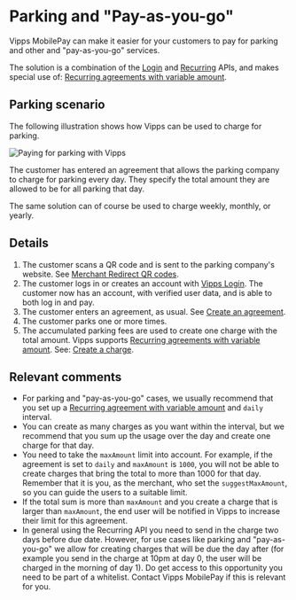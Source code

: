 <!-- START_METADATA
---
title: 'Vipps MobilePay parking and "Pay-as-you-go" flow'
sidebar_label: 'Parking and "Pay-as-you-go"'
sidebar_position: 90
description: Using Vipps MobilePay in a parking solution
hide_table_of_contents: true
pagination_next: null
pagination_prev: null
---
END_METADATA -->

# Parking and "Pay-as-you-go"

Vipps MobilePay can make it easier for your customers to pay for parking and other and "pay-as-you-go" services.

The solution is a combination of the
[Login](https://developer.vippsmobilepay.com/docs/APIs/login-api) and
[Recurring](https://developer.vippsmobilepay.com/docs/APIs/recurring-api) APIs,
and makes special use of:
[Recurring agreements with variable amount](https://developer.vippsmobilepay.com/docs/APIs/recurring-api/vipps-recurring-api#recurring-agreements-with-variable-amount).

## Parking scenario

The following illustration shows how Vipps can be used to charge for parking.

![Paying for parking with Vipps](parking-recurring-flow.png)

The customer has entered an agreement that allows the parking company to charge for
parking every day. They specify the total amount they are allowed to be for all parking that day.

The same solution can of course be used to charge weekly, monthly, or yearly.

## Details

1. The customer scans a QR code and is sent to the parking company's website.
   See [Merchant Redirect QR codes](https://developer.vippsmobilepay.com/docs/APIs/qr-api/vipps-qr-api#merchant-redirect-qr-codes).
2. The customer logs in or creates an account with
   [Vipps Login](https://developer.vippsmobilepay.com/docs/APIs/login-api/how-it-works/vipps-login-api-howitworks).
   The customer now has an account, with verified user data, and is able to both log in and pay.
3. The customer enters an agreement, as usual. See
   [Create an agreement](https://developer.vippsmobilepay.com/docs/APIs/recurring-api/vipps-recurring-api#create-an-agreement).
4. The customer parks one or more times.
5. The accumulated parking fees are used to create one charge with the total amount.
   Vipps supports
   [Recurring agreements with variable amount](https://developer.vippsmobilepay.com/docs/APIs/recurring-api/vipps-recurring-api#recurring-agreements-with-variable-amount).
   See:
   [Create a charge](https://developer.vippsmobilepay.com/docs/APIs/recurring-api/vipps-recurring-api#create-a-charge).

## Relevant comments

* For parking and "pay-as-you-go" cases, we usually recommend that you set up a
  [Recurring agreement with variable amount](https://developer.vippsmobilepay.com/docs/APIs/recurring-api/vipps-recurring-api#recurring-agreements-with-variable-amount)
  and `daily` interval.
* You can create as many charges as you want within the interval, but we recommend that you
  sum up the usage over the day and create one charge for that day.
* You need to take the `maxAmount` limit into account. For example, if the agreement is set to `daily`
  and `maxAmount` is `1000`, you will not be able to create charges that bring the total to more
  than 1000 for that day. Remember that it is you, as the merchant, who set the `suggestMaxAmount`,
  so you can guide the users to a suitable limit.
* If the total sum is more than `maxAmount` and you create a charge that is larger than `maxAmount`,
  the end user will be notified in Vipps to increase their limit for this agreement.
* In general using the Recurring API you need to send in the charge two days before due date. However, for use cases like parking and "pay-as-you-go" we allow for creating charges that will be due the day after (for example you send in the charge at 10pm at day 0, the user will be charged in the morning of day 1). Do get access to this opportunity you need to be part of a whitelist. Contact Vipps MobilePay if this is relevant for you.
